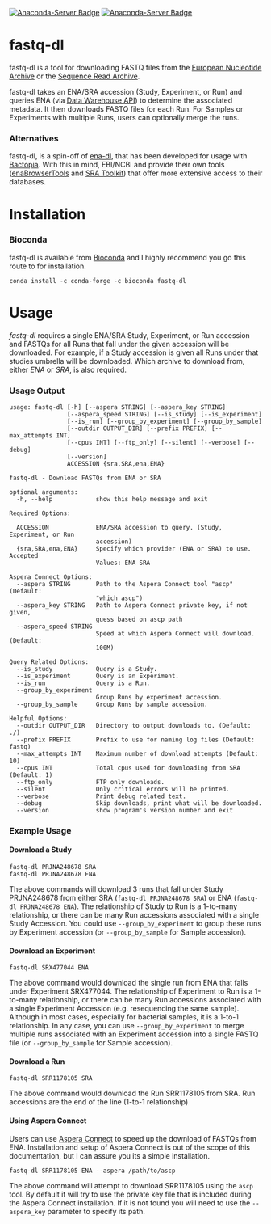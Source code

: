 [![Anaconda-Server Badge](https://anaconda.org/bioconda/fastq-dl/badges/installer/conda.svg)](https://conda.anaconda.org/bioconda) [![Anaconda-Server Badge](https://anaconda.org/bioconda/fastq-dl/badges/downloads.svg)](https://anaconda.org/bioconda/fastq-dl)

# fastq-dl
fastq-dl is a tool for downloading FASTQ files from the [European Nucleotide Archive](https://www.ebi.ac.uk/ena) or the [Sequence Read Archive](https://www.ncbi.nlm.nih.gov/sra).

fastq-dl takes an ENA/SRA accession (Study, Experiment, or Run) and queries ENA (via [Data Warehouse API](https://www.ebi.ac.uk/ena/browse/search-rest)) to determine the associated metadata. It then downloads FASTQ files for each Run. For Samples or Experiments with multiple Runs, users can optionally merge the runs.

### Alternatives
fastq-dl, is a spin-off of [ena-dl](https://github.com/rpetit3/ena-dl), that has been developed for usage with [Bactopia](https://github.com/bactopia/bactopia). With this in mind, EBI/NCBI and provide their own tools ([enaBrowserTools](https://github.com/enasequence/enaBrowserTools) and [SRA Toolkit](https://github.com/ncbi/sra-tools)) that offer more extensive access to their databases.

# Installation
### Bioconda
fastq-dl is available from [Bioconda](https://bioconda.github.io/) and I highly recommend you go this route to for installation.
```
conda install -c conda-forge -c bioconda fastq-dl
```

# Usage
*fastq-dl* requires a single ENA/SRA Study, Experiment, or Run accession and FASTQs for all Runs that fall under the given accession will be downloaded. For example, if a Study accession is given all Runs under that studies umbrella will be downloaded. Which archive to download from, either *ENA* or *SRA*, is also required.

### Usage Output
```
usage: fastq-dl [-h] [--aspera STRING] [--aspera_key STRING]
                [--aspera_speed STRING] [--is_study] [--is_experiment]
                [--is_run] [--group_by_experiment] [--group_by_sample]
                [--outdir OUTPUT_DIR] [--prefix PREFIX] [--max_attempts INT]
                [--cpus INT] [--ftp_only] [--silent] [--verbose] [--debug]
                [--version]
                ACCESSION {sra,SRA,ena,ENA}

fastq-dl - Download FASTQs from ENA or SRA

optional arguments:
  -h, --help            show this help message and exit

Required Options:

  ACCESSION             ENA/SRA accession to query. (Study, Experiment, or Run
                        accession)
  {sra,SRA,ena,ENA}     Specify which provider (ENA or SRA) to use. Accepted
                        Values: ENA SRA

Aspera Connect Options:
  --aspera STRING       Path to the Aspera Connect tool "ascp" (Default:
                        "which ascp")
  --aspera_key STRING   Path to Aspera Connect private key, if not given,
                        guess based on ascp path
  --aspera_speed STRING
                        Speed at which Aspera Connect will download. (Default:
                        100M)

Query Related Options:
  --is_study            Query is a Study.
  --is_experiment       Query is an Experiment.
  --is_run              Query is a Run.
  --group_by_experiment
                        Group Runs by experiment accession.
  --group_by_sample     Group Runs by sample accession.

Helpful Options:
  --outdir OUTPUT_DIR   Directory to output downloads to. (Default: ./)
  --prefix PREFIX       Prefix to use for naming log files (Default: fastq)
  --max_attempts INT    Maximum number of download attempts (Default: 10)
  --cpus INT            Total cpus used for downloading from SRA (Default: 1)
  --ftp_only            FTP only downloads.
  --silent              Only critical errors will be printed.
  --verbose             Print debug related text.
  --debug               Skip downloads, print what will be downloaded.
  --version             show program's version number and exit
```

### Example Usage
#### Download a Study
```
fastq-dl PRJNA248678 SRA
fastq-dl PRJNA248678 ENA
```

The above commands will download 3 runs that fall under Study PRJNA248678 from either SRA (`fastq-dl PRJNA248678 SRA`) or ENA (`fastq-dl PRJNA248678 ENA`). The relationship of Study to Run is a 1-to-many relationship, or there can be many Run accessions associated with a single Study Accession. You could use `--group_by_experiment` to group these runs by Experiment accession (or `--group_by_sample` for Sample accession).

#### Download an Experiment
```
fastq-dl SRX477044 ENA
```

The above command would download the single run from ENA that falls under Experiment SRX477044. The relationship of Experiment to Run is a 1-to-many relationship, or there can be many Run accessions associated with a single Experiment Accession (e.g. resequencing the same sample). Although in most cases, especially for bacterial samples, it is a 1-to-1 relationship. In any case, you can use `--group_by_experiment` to merge multiple runs associated with an Experiment accession into a single FASTQ file (or `--group_by_sample` for Sample accession).

#### Download a Run
```
fastq-dl SRR1178105 SRA
```

The above command would download the Run SRR1178105 from SRA. Run accessions are the end of the line (1-to-1 relationship)

#### Using Aspera Connect
Users can use [Aspera Connect](https://downloads.asperasoft.com/connect2/) to speed up the download of FASTQs from ENA. Installation and setup of Aspera Connect is out of the scope of this documentation, but I can assure you its a simple installation.

```
fastq-dl SRR1178105 ENA --aspera /path/to/ascp
```

The above command will attempt to download SRR1178105 using the `ascp` tool. By default it will try to use the private key file that is included during the Aspera Connect installation. If it is not found you will need to use the `--aspera_key` parameter to specify its path.
